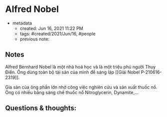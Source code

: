 # Alfred Nobel

- metadata
	- created: Jun 16, 2021 11:22 PM 
	- tags: #created/2021/Jun/16, #people 
	- previous note:

## Notes
Alfred Bernhard Nobel là một nhà hoá học và là một triệu phú người Thụy Điển. Ông dùng toàn bộ tài sản của mình để sáng lập [[Giải Nobel P-210616-2319]].

Gia sản của ông phần lớn nhờ công việc nghiên cứu và sản xuất thuốc nổ. Ông có nhiều bằng sáng chế thuốc nổ Nitroglycerin, Dynamite,...

## Questions & thoughts:

